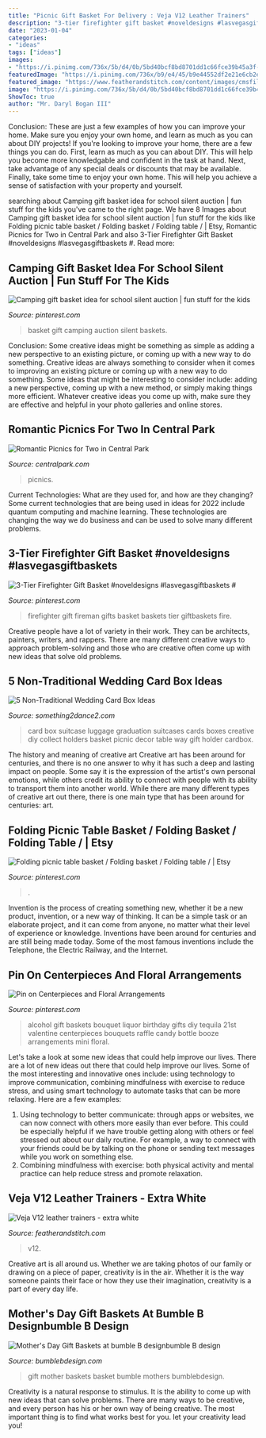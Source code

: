 ```yaml
---
title: "Picnic Gift Basket For Delivery : Veja V12 Leather Trainers"
description: "3-tier firefighter gift basket #noveldesigns #lasvegasgiftbaskets #"
date: "2023-01-04"
categories:
- "ideas"
tags: ["ideas"]
images:
- "https://i.pinimg.com/736x/5b/d4/0b/5bd40bcf8bd8701dd1c66fce39b45a3f--tequila-centerpieces.jpg"
featuredImage: "https://i.pinimg.com/736x/b9/e4/45/b9e44552df2e21e6cb2e3f988d47b756--firefighter-gifts-service-projects.jpg"
featured_image: "https://www.featherandstitch.com/content/images/cmsfiles/product/1380/3967-zoom.jpg"
image: "https://i.pinimg.com/736x/5b/d4/0b/5bd40bcf8bd8701dd1c66fce39b45a3f--tequila-centerpieces.jpg"
ShowToc: true
author: "Mr. Daryl Bogan III"
---
```



Conclusion: These are just a few examples of how you can improve your home. Make sure you enjoy your own home, and learn as much as you can about DIY projects!
If you're looking to improve your home, there are a few things you can do. First, learn as much as you can about DIY. This will help you become more knowledgable and confident in the task at hand. Next, take advantage of any special deals or discounts that may be available. Finally, take some time to enjoy your own home. This will help you achieve a sense of satisfaction with your property and yourself.

	

		
searching about Camping gift basket idea for school silent auction | fun stuff for the kids you've came to the right page. We have 8 Images about Camping gift basket idea for school silent auction | fun stuff for the kids like Folding picnic table basket / Folding basket / Folding table / | Etsy, Romantic Picnics for Two in Central Park and also 3-Tier Firefighter Gift Basket #noveldesigns #lasvegasgiftbaskets #. Read more:
		
    
## Camping Gift Basket Idea For School Silent Auction | Fun Stuff For The Kids

<img loading=lazy src="https://i.pinimg.com/736x/81/69/31/81693181a7c216ab6564f2e2b41c21dc--camping-gift-baskets-picnic-gift-basket.jpg?b=t" onerror="this.onerror=null;this.src='https://tse3.mm.bing.net/th?id=OIP.9nzcxh2ImZXWNIuAS9pyCQHaJ7&amp;pid=15.1';" alt="Camping gift basket idea for school silent auction | fun stuff for the kids">

_Source: pinterest.com_

>basket gift camping auction silent baskets. 

	

Conclusion: Some creative ideas might be something as simple as adding a new perspective to an existing picture, or coming up with a new way to do something.
Creative ideas are always something to consider when it comes to improving an existing picture or coming up with a new way to do something. Some ideas that might be interesting to consider include: adding a new perspective, coming up with a new method, or simply making things more efficient. Whatever creative ideas you come up with, make sure they are effective and helpful in your photo galleries and online stores.

    
## Romantic Picnics For Two In Central Park

<img loading=lazy src="https://www.centralpark.com/downloads/9157/download/perfect-picnic.png?cb=64cd0ce1e9e0066176f5109e2b857400&amp;w=1200" onerror="this.onerror=null;this.src='https://tse1.mm.bing.net/th?id=OIP.qLb_l5tIJPIWSUCEcsaYKgHaHY&amp;pid=15.1';" alt="Romantic Picnics for Two in Central Park">

_Source: centralpark.com_

>picnics. 

	

Current Technologies: What are they used for, and how are they changing?
Some current technologies that are being used in ideas for 2022 include quantum computing and machine learning. These technologies are changing the way we do business and can be used to solve many different problems.

    
## 3-Tier Firefighter Gift Basket #noveldesigns #lasvegasgiftbaskets #

<img loading=lazy src="https://i.pinimg.com/736x/b9/e4/45/b9e44552df2e21e6cb2e3f988d47b756--firefighter-gifts-service-projects.jpg" onerror="this.onerror=null;this.src='https://tse1.mm.bing.net/th?id=OIP.AUsQSH1bkfvZPGpGq7IuGwAAAA&amp;pid=15.1';" alt="3-Tier Firefighter Gift Basket #noveldesigns #lasvegasgiftbaskets #">

_Source: pinterest.com_

>firefighter gift fireman gifts basket baskets tier giftbaskets fire. 

	

Creative people have a lot of variety in their work. They can be architects, painters, writers, and rappers. There are many different creative ways to approach problem-solving and those who are creative often come up with new ideas that solve old problems.

    
## 5 Non-Traditional Wedding Card Box Ideas

<img loading=lazy src="https://something2dance2.com/wp-content/uploads/2015/10/suitcase-card-box.jpg" onerror="this.onerror=null;this.src='https://tse3.mm.bing.net/th?id=OIP.4JaSZc-Y1onaJsm-T-zOZQHaLG&amp;pid=15.1';" alt="5 Non-Traditional Wedding Card Box Ideas">

_Source: something2dance2.com_

>card box suitcase luggage graduation suitcases cards boxes creative diy collect holders basket picnic decor table way gift holder cardbox. 

	

The history and meaning of creative art
Creative art has been around for centuries, and there is no one answer to why it has such a deep and lasting impact on people. Some say it is the expression of the artist's own personal emotions, while others credit its ability to connect with people with its ability to transport them into another world. While there are many different types of creative art out there, there is one main type that has been around for centuries: art.

    
## Folding Picnic Table Basket / Folding Basket / Folding Table / | Etsy

<img loading=lazy src="https://i.pinimg.com/736x/f8/22/86/f822864edbae26ea589c9d489084bf76.jpg" onerror="this.onerror=null;this.src='https://tse3.mm.bing.net/th?id=OIP.9qaM7lA-JcKtisiSUaEtIQHaJ3&amp;pid=15.1';" alt="Folding picnic table basket / Folding basket / Folding table / | Etsy">

_Source: pinterest.com_

>. 

	

Invention is the process of creating something new, whether it be a new product, invention, or a new way of thinking. It can be a simple task or an elaborate project, and it can come from anyone, no matter what their level of experience or knowledge. Inventions have been around for centuries and are still being made today. Some of the most famous inventions include the Telephone, the Electric Railway, and the Internet.

    
## Pin On Centerpieces And Floral Arrangements

<img loading=lazy src="https://i.pinimg.com/736x/5b/d4/0b/5bd40bcf8bd8701dd1c66fce39b45a3f--tequila-centerpieces.jpg" onerror="this.onerror=null;this.src='https://tse4.mm.bing.net/th?id=OIP.VbxN2cY3NGkH-GtBxGntgAHaJ4&amp;pid=15.1';" alt="Pin on Centerpieces and Floral Arrangements">

_Source: pinterest.com_

>alcohol gift baskets bouquet liquor birthday gifts diy tequila 21st valentine centerpieces bouquets raffle candy bottle booze arrangements mini floral. 

	

Let's take a look at some new ideas that could help improve our lives.
There are a lot of new ideas out there that could help improve our lives. Some of the most interesting and innovative ones include: using technology to improve communication, combining mindfulness with exercise to reduce stress, and using smart technology to automate tasks that can be more relaxing. Here are a few examples: 
1. Using technology to better communicate: through apps or websites, we can now connect with others more easily than ever before. This could be especially helpful if we have trouble getting along with others or feel stressed out about our daily routine. For example, a way to connect with your friends could be by talking on the phone or sending text messages while you work on something else. 
2. Combining mindfulness with exercise: both physical activity and mental practice can help reduce stress and promote relaxation.

    
## Veja V12 Leather Trainers - Extra White

<img loading=lazy src="https://www.featherandstitch.com/content/images/cmsfiles/product/1380/3967-zoom.jpg" onerror="this.onerror=null;this.src='https://tse3.mm.bing.net/th?id=OIP.zr7LVCKB2QKMLhfZsh_gpQHaJk&amp;pid=15.1';" alt="Veja V12 leather trainers - extra white">

_Source: featherandstitch.com_

>v12. 

	

Creative art is all around us. Whether we are taking photos of our family or drawing on a piece of paper, creativity is in the air. Whether it is the way someone paints their face or how they use their imagination, creativity is a part of every day life.

    
## Mother&#039;s Day Gift Baskets At Bumble B Designbumble B Design

<img loading=lazy src="http://www.bumblebdesign.com/wp-content/uploads/2014/04/bumbleBdesign-Mothers-Day-Gift-Basket-13-3.jpg" onerror="this.onerror=null;this.src='https://tse4.mm.bing.net/th?id=OIP.WicooxxzrnhsMnDnTJZPeQHaJ4&amp;pid=15.1';" alt="Mother&#039;s Day Gift Baskets at bumble B designbumble B design">

_Source: bumblebdesign.com_

>gift mother baskets basket bumble mothers bumblebdesign. 

	

Creativity is a natural response to stimulus. It is the ability to come up with new ideas that can solve problems. There are many ways to be creative, and every person has his or her own way of being creative. The most important thing is to find what works best for you. let your creativity lead you!

